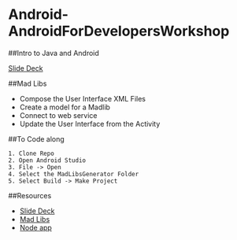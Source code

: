 Android-AndroidForDevelopersWorkshop
====================================

##Intro to Java and Android

[Slide Deck](Intro-to-Java-and-Android.md)

##Mad Libs

  * Compose the User Interface XML Files
  * Create a model for a Madlib 
  * Connect to web service
  * Update the User Interface from the Activity

##To Code along

	1. Clone Repo
	2. Open Android Studio 
	3. File -> Open 
	4. Select the MadLibsGenerator Folder 
	5. Select Build -> Make Project 

##Resources 

  * [Slide Deck](Intro-to-Java-and-Android.md)
  * [Mad Libs](MadLibsGenerator/)
  * [Node app](Node/)